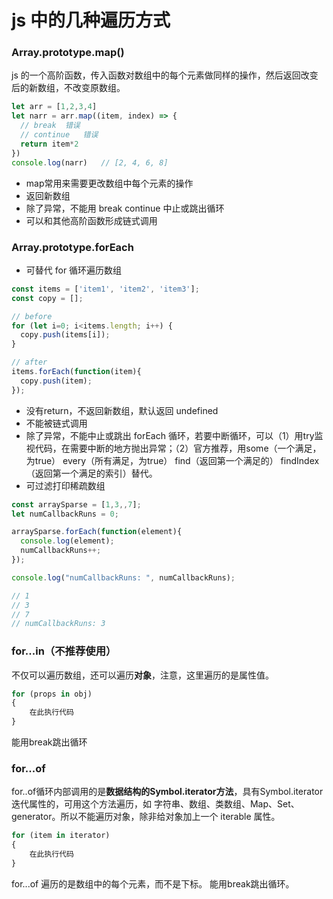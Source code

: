 # js 中的几种遍历方式
### Array.prototype.map()
js 的一个高阶函数，传入函数对数组中的每个元素做同样的操作，然后返回改变后的新数组，不改变原数组。
```javascript
let arr = [1,2,3,4]
let narr = arr.map((item, index) => {
  // break  错误
  // continue   错误
  return item*2
})
console.log(narr)   // [2, 4, 6, 8]
```

- map常用来需要更改数组中每个元素的操作
- 返回新数组
- 除了异常，不能用 break continue 中止或跳出循环
- 可以和其他高阶函数形成链式调用

### Array.prototype.forEach
- 可替代 for 循环遍历数组

```javascript
const items = ['item1', 'item2', 'item3'];
const copy = [];

// before
for (let i=0; i<items.length; i++) {
  copy.push(items[i]);
}

// after
items.forEach(function(item){
  copy.push(item);
});
```

- 没有return，不返回新数组，默认返回 undefined
- 不能被链式调用
- 除了异常，不能中止或跳出 forEach 循环，若要中断循环，可以（1）用try监视代码，在需要中断的地方抛出异常；（2）官方推荐，用some（一个满足，为true） every（所有满足，为true） find（返回第一个满足的） findIndex（返回第一个满足的索引）替代。
- 可过滤打印稀疏数组

```javascript
const arraySparse = [1,3,,7];
let numCallbackRuns = 0;

arraySparse.forEach(function(element){
  console.log(element);
  numCallbackRuns++;
});

console.log("numCallbackRuns: ", numCallbackRuns);

// 1
// 3
// 7
// numCallbackRuns: 3
```
### for...in（不推荐使用）
不仅可以遍历数组，还可以遍历**对象**，注意，这里遍历的是属性值。

```javascript
for (props in obj)
{
    在此执行代码
}
```

能用break跳出循环
### for...of
for..of循环内部调用的是**数据结构的Symbol.iterator方法**，具有Symbol.iterator迭代属性的，可用这个方法遍历，如 字符串、数组、类数组、Map、Set、generator。所以不能遍历对象，除非给对象加上一个 iterable 属性。
```javascript
for (item in iterator)
{
    在此执行代码
}
```

for...of 遍历的是数组中的每个元素，而不是下标。
能用break跳出循环。
